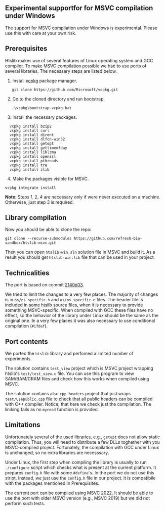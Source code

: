## Experimental supportfor for MSVC compilation under Windows
The support for MSVC compilation under Windows is experimental.
Please use this with care at your own risk.

## Prerequisites
Htslib makes use of several features of Linux operating system and GCC compiler. 
To make MSVC compilation possible we had to use ports of several libraries.
The necessary steps are listed below.

1. Install [vcpkg](https://vcpkg.io/en/index.html) package manager.
```
   git clone https://github.com/Microsoft/vcpkg.git
```
2. Go to the cloned directory and run bootstrap.
```
   .\vcpkg\bootstrap-vcpkg.bat   
```
3. Install the necessary packages.
```
  vcpkg install bzip2
  vcpkg install curl
  vcpkg install dirent
  vcpkg install dlfcn-win32
  vcpkg install getopt
  vcpkg install gettimeofday
  vcpkg install liblzma
  vcpkg install openssl
  vcpkg install pthreads
  vcpkg install tre
  vcpkg install zlib
```
4. Make the packages visible for MSVC.
```
vcpkg integrate install
```

**Note**: Steps 1, 2, 4 are necessary only if were never executed on a machine.
Otherwise, just step 3 is required.

## Library compilation
Now you should be able to clone the repo:
```
git clone --recurse-submodules https://github.com/refresh-bio-sandbox/htslib-msvc.git
```
Then you can open `htslib-win.sln` solution file in MSVC and build it.
As a result you should get `htslib-win.lib` file that can be used in your project.

## Technicalities
The port is based on commit [2140d03](https://github.com/samtools/htslib/commits/2140d03).

We tried to limit the changes to a very few places.
The majority of changes is in `os/os_specific.h` and `os/os_specific.c` files.
The header file is included in some htslib source files, when it is necessary to provide something MSVC-specific.
When compiled with GCC these files have no effect, so the behavior of the library under Linux should be the same as the original one.
In a very few places it was also necessary to use conditional compilation (`#ifdef`).

## Port contents
We ported the `htslib` library and perfomed a limited number of experiments.

The solution contains `test_view` project which is MSVC project wrapping htslib's `test/test_view.c` file.
You can use this program to view SAM/BAM/CRAM files and check how this works when compiled using MSVC.

The solution contains also `cpp_headers` project that just wraps `test/usepublic.cpp` file to check that all public headers can be compiled with C++ compiler.
Notice, that here we check just the compilation.
The liniking fails as no `myread` function is provided.

## Limitations
Unfortunately several of the used libraries, e.g., `getopt` does not allow static compilation. 
Thus, you will need to distribute a few DLLs toghether with you MSVC-compiled project.
Fortunately, the compilation with GCC under Linux is unchanged, so no extra libraries are necesssary.

Under Linux, the first step when compiling the library is usually to run `./configure` script which checks what is present at the current platform.
It prepares `config.h` file with some `#define`'s.
In the port we do not use this stript. 
Instead, we just use the `config.h` file in our project.
It is compatibile with the packages mentioned in Prerequisites.

The current port can be compiled using MSVC 2022.
It should be able to use the port with older MSVC version (e.g., MSVC 2019) but we did not perform such tests.

